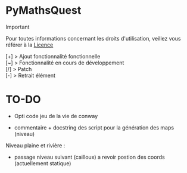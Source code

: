 # PyMathsQuest

> [!IMPORTANT]
> Pour toutes informations concernant les droits d'utilisation, veillez vous référer à la [Licence](https://github.com/Gandalf0207/PyMathsQuest?tab=License-1-ov-file)

[+] > Ajout fonctionnalité fonctionnelle <br>
[~] > Fonctionnalité en cours de développement <br>
[/] > Patch  <br>
[-] > Retrait élément  <br>




# TO-DO


- Opti code jeu de la vie de conway

- commentaire + docstring des script pour la génération des maps (niveau)


Niveau plaine et rivière : 
-  passage niveau suivant (cailloux) a revoir postion des coords  (actuellement statique)


